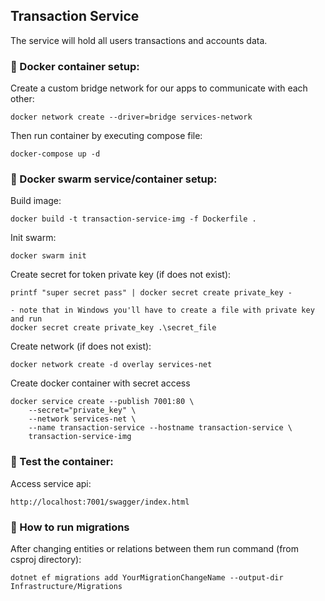 ## Transaction Service 
The service will hold all users transactions and accounts data. 

### :small_blue_diamond: Docker container setup:
Create a custom bridge network for our apps to communicate with each other:
```
docker network create --driver=bridge services-network
```

Then run container by executing compose file:
```
docker-compose up -d
```

### :small_blue_diamond: Docker swarm service/container setup:

Build image:
```
docker build -t transaction-service-img -f Dockerfile .
```

Init swarm:
```
docker swarm init
```

Create secret for token private key (if does not exist):
```
printf "super secret pass" | docker secret create private_key -

- note that in Windows you'll have to create a file with private key and run
docker secret create private_key .\secret_file
```


Create network (if does not exist):
```
docker network create -d overlay services-net
```

Create docker container with secret access
```
docker service create --publish 7001:80 \
    --secret="private_key" \
    --network services-net \
    --name transaction-service --hostname transaction-service \
    transaction-service-img
```

### :small_blue_diamond: Test the container:

Access service api:
```
http://localhost:7001/swagger/index.html
```
### :small_blue_diamond: How to run migrations

After changing entities or relations between them run command (from csproj directory):
```
dotnet ef migrations add YourMigrationChangeName --output-dir Infrastructure/Migrations 
```